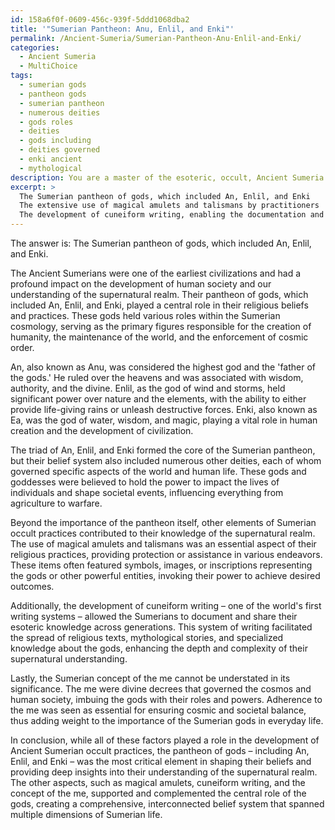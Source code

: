 ```yaml
---
id: 158a6f0f-0609-456c-939f-5ddd1068dba2
title: '"Sumerian Pantheon: Anu, Enlil, and Enki"'
permalink: /Ancient-Sumeria/Sumerian-Pantheon-Anu-Enlil-and-Enki/
categories:
  - Ancient Sumeria
  - MultiChoice
tags:
  - sumerian gods
  - pantheon gods
  - sumerian pantheon
  - numerous deities
  - gods roles
  - deities
  - gods including
  - deities governed
  - enki ancient
  - mythological
description: You are a master of the esoteric, occult, Ancient Sumeria and education, you have written many textbooks on the subject. Respond to the multiple choice question first with the answer, then, fully explain the context of your rational, reasoning, and chain of thought in coming to the determination you have for that answer. Explain related concepts, formulas, or historical context relevant to this conclusion, giving a lesson on the topic to explain the reasoning afterwards.
excerpt: >
  The Sumerian pantheon of gods, which included An, Enlil, and Enki
  The extensive use of magical amulets and talismans by practitioners
  The development of cuneiform writing, enabling the documentation and spread of esoteric knowledge
---
```

The answer is: The Sumerian pantheon of gods, which included An, Enlil, and Enki.

The Ancient Sumerians were one of the earliest civilizations and had a profound impact on the development of human society and our understanding of the supernatural realm. Their pantheon of gods, which included An, Enlil, and Enki, played a central role in their religious beliefs and practices. These gods held various roles within the Sumerian cosmology, serving as the primary figures responsible for the creation of humanity, the maintenance of the world, and the enforcement of cosmic order.

An, also known as Anu, was considered the highest god and the 'father of the gods.' He ruled over the heavens and was associated with wisdom, authority, and the divine. Enlil, as the god of wind and storms, held significant power over nature and the elements, with the ability to either provide life-giving rains or unleash destructive forces. Enki, also known as Ea, was the god of water, wisdom, and magic, playing a vital role in human creation and the development of civilization.

The triad of An, Enlil, and Enki formed the core of the Sumerian pantheon, but their belief system also included numerous other deities, each of whom governed specific aspects of the world and human life. These gods and goddesses were believed to hold the power to impact the lives of individuals and shape societal events, influencing everything from agriculture to warfare.

Beyond the importance of the pantheon itself, other elements of Sumerian occult practices contributed to their knowledge of the supernatural realm. The use of magical amulets and talismans was an essential aspect of their religious practices, providing protection or assistance in various endeavors. These items often featured symbols, images, or inscriptions representing the gods or other powerful entities, invoking their power to achieve desired outcomes.

Additionally, the development of cuneiform writing – one of the world's first writing systems – allowed the Sumerians to document and share their esoteric knowledge across generations. This system of writing facilitated the spread of religious texts, mythological stories, and specialized knowledge about the gods, enhancing the depth and complexity of their supernatural understanding.

Lastly, the Sumerian concept of the me cannot be understated in its significance. The me were divine decrees that governed the cosmos and human society, imbuing the gods with their roles and powers. Adherence to the me was seen as essential for ensuring cosmic and societal balance, thus adding weight to the importance of the Sumerian gods in everyday life.

In conclusion, while all of these factors played a role in the development of Ancient Sumerian occult practices, the pantheon of gods – including An, Enlil, and Enki – was the most critical element in shaping their beliefs and providing deep insights into their understanding of the supernatural realm. The other aspects, such as magical amulets, cuneiform writing, and the concept of the me, supported and complemented the central role of the gods, creating a comprehensive, interconnected belief system that spanned multiple dimensions of Sumerian life.
